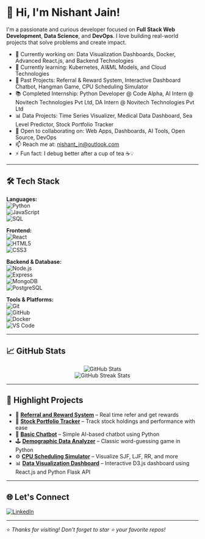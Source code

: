 # 👋 Hi, I'm Nishant Jain!

I'm a passionate and curious developer focused on **Full Stack Web Development**, **Data Science**, and **DevOps**. I love building real-world projects that solve problems and create impact.

- 🔭 Currently working on: Data Visualization Dashboards, Docker, Advanced React.js, and Backend Technologies  
- 🌱 Currently learning: Kubernetes, AI&ML Models, and Cloud Technologies
- 🧠 Past Projects: Referral & Reward System, Interactive Dashboard Chatbot, Hangman Game, CPU Scheduling Simulator  
- 📚 Completed Internship: Python Developer @ Code Alpha, AI Intern @ Novitech Technologies Pvt Ltd, DA Intern @ Novitech Technologies Pvt Ltd
- 📊 Data Projects: Time Series Visualizer, Medical Data Dashboard, Sea Level Predictor, Stock Portfolio Tracker
- 🤝 Open to collaborating on: Web Apps, Dashboards, AI Tools, Open Source, DevOps  
- 📫 Reach me at: nishant_jn@outlook.com  
- ⚡ Fun fact: I debug better after a cup of tea ☕💡

---

## 🛠️ Tech Stack

**Languages:**  
![Python](https://img.shields.io/badge/-Python-3776AB?style=flat&logo=python&logoColor=white)  
![JavaScript](https://img.shields.io/badge/-JavaScript-F7DF1E?style=flat&logo=javascript&logoColor=black)  
![SQL](https://img.shields.io/badge/-SQL-4479A1?style=flat&logo=mysql&logoColor=white)

**Frontend:**  
![React](https://img.shields.io/badge/-React-61DAFB?style=flat&logo=react&logoColor=black)  
![HTML5](https://img.shields.io/badge/-HTML5-E34F26?style=flat&logo=html5&logoColor=white)  
![CSS3](https://img.shields.io/badge/-CSS3-1572B6?style=flat&logo=css3&logoColor=white)

**Backend & Database:**  
![Node.js](https://img.shields.io/badge/-Node.js-339933?style=flat&logo=node.js&logoColor=white)  
![Express](https://img.shields.io/badge/-Express.js-000000?style=flat&logo=express&logoColor=white)  
![MongoDB](https://img.shields.io/badge/-MongoDB-47A248?style=flat&logo=mongodb&logoColor=white)  
![PostgreSQL](https://img.shields.io/badge/-PostgreSQL-336791?style=flat&logo=postgresql&logoColor=white)

**Tools & Platforms:**  
![Git](https://img.shields.io/badge/-Git-F05032?style=flat&logo=git&logoColor=white)  
![GitHub](https://img.shields.io/badge/-GitHub-181717?style=flat&logo=github&logoColor=white)  
![Docker](https://img.shields.io/badge/-Docker-2496ED?style=flat&logo=docker&logoColor=white)  
![VS Code](https://img.shields.io/badge/-VSCode-007ACC?style=flat&logo=visual-studio-code&logoColor=white)

---

## 📈 GitHub Stats

<p align="center">
  <img src="https://github-readme-stats.vercel.app/api?username=NISHU-0206&show_icons=true&theme=radical" alt="GitHub Stats" />
  <br/>
  <img src="https://github-readme-streak-stats.herokuapp.com/?user=NISHU-0206&theme=radical" alt="GitHub Streak Stats" />
</p>

---

## 🚀 Highlight Projects

- 🎯 [**Referral and Reward System**](https://github.com/NISHU-0206/Referral-Reward-System) – Real time refer and get rewards
- 🎯 [**Stock Portfolio Tracker**](https://github.com/NISHU-0206/ChatbotHangmanTracker/blob/main/Stock%20portfolio%20tracker) – Track stock holdings and performance with ease  
- 🧠 [**Basic Chatbot**](https://github.com/NISHU-0206/ChatbotHangmanTracker/blob/main/chatbot) – Simple AI-based chatbot using Python  
- 🕹 [**Demographic Data Analyzer**](https://github.com/NISHU-0206/Data-Analysis-with-Python/blob/main/demographic_data_analyzer.py) – Classic word-guessing game in Python  
- ⚙️ [**CPU Scheduling Simulator**](https://github.com/NISHU-0206/CPU-Scheduling-Simulator/blob/main/CPU%20Scheduling%20Algorithms%20Simulator) – Visualize SJF, LJF, RR, and more  
- 📊 [**Data Visualization Dashboard**](https://github.com/NISHU-0206/My-Dashboard) – Interactive D3.js dashboard using React.js and Python Flask API  

---

## 🌐 Let's Connect

[![LinkedIn](https://img.shields.io/badge/-LinkedIn-blue?style=flat&logo=linkedin&logoColor=white)](https://www.linkedin.com/in/nishant-jain0206/)

---

⭐️ *Thanks for visiting! Don't forget to star ⭐ your favorite repos!*

